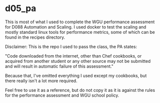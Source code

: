 # d05_pa

This is most of what I used to complete the WGU performance assessment for D088 Automation and Scaling.  I used docker to test the scaling and mostly standard linux tools for performance metrics, some of which can be found in the recipes directory.

Disclaimer:
This is the repo I used to pass the class, the PA states:

"Code downloaded from the internet, other than Chef cookbooks, or acquired from another student or any other source may not be submitted and will result in automatic failure of this assessment."

Because that, I've omitted everything I used except my cookbooks, but there really isn't a lot more required.

Feel free to use it as a reference, but do not copy it as it is against the rules for the performance assessment and WGU school policy.


